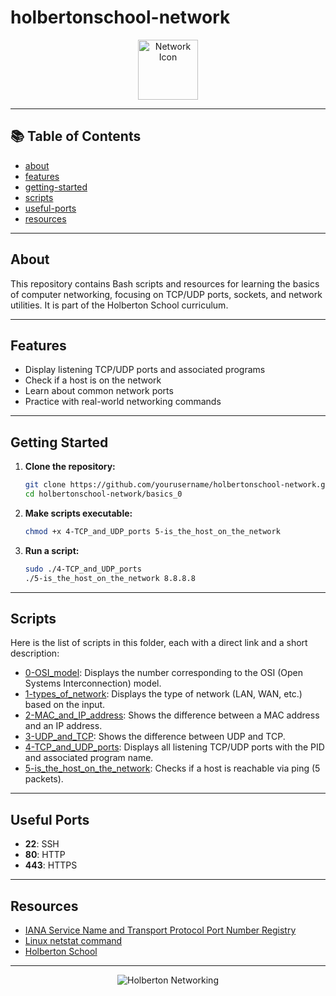 # holbertonschool-network

<p align="center">
  <img src="https://img.icons8.com/color/96/000000/network-card.png" alt="Network Icon" width="96" height="96"/>
</p>

---

## 📚 Table of Contents
- [about](#about)
- [features](#features)
- [getting-started](#getting-started)
- [scripts](#scripts)
- [useful-ports](#useful-ports)
- [resources](#resources)

---

## About

This repository contains Bash scripts and resources for learning the basics of computer networking, focusing on TCP/UDP ports, sockets, and network utilities. It is part of the Holberton School curriculum.

---

## Features
- Display listening TCP/UDP ports and associated programs
- Check if a host is on the network
- Learn about common network ports
- Practice with real-world networking commands

---

## Getting Started

1. **Clone the repository:**
   ```bash
   git clone https://github.com/yourusername/holbertonschool-network.git
   cd holbertonschool-network/basics_0
   ```
2. **Make scripts executable:**
   ```bash
   chmod +x 4-TCP_and_UDP_ports 5-is_the_host_on_the_network
   ```
3. **Run a script:**
   ```bash
   sudo ./4-TCP_and_UDP_ports
   ./5-is_the_host_on_the_network 8.8.8.8
   ```

---

## Scripts

Here is the list of scripts in this folder, each with a direct link and a short description:

- [0-OSI_model](./0-OSI_model): Displays the number corresponding to the OSI (Open Systems Interconnection) model.
- [1-types_of_network](./1-types_of_network): Displays the type of network (LAN, WAN, etc.) based on the input.
- [2-MAC_and_IP_address](./2-MAC_and_IP_address): Shows the difference between a MAC address and an IP address.
- [3-UDP_and_TCP](./3-UDP_and_TCP): Shows the difference between UDP and TCP.
- [4-TCP_and_UDP_ports](./4-TCP_and_UDP_ports): Displays all listening TCP/UDP ports with the PID and associated program name.
- [5-is_the_host_on_the_network](./5-is_the_host_on_the_network): Checks if a host is reachable via ping (5 packets).

---

## Useful Ports
- **22**: SSH
- **80**: HTTP
- **443**: HTTPS

---

## Resources
- [IANA Service Name and Transport Protocol Port Number Registry](https://www.iana.org/assignments/service-names-port-numbers/service-names-port-numbers.xhtml)
- [Linux netstat command](https://linux.die.net/man/8/netstat)
- [Holberton School](https://www.holbertonschool.com/)

---


<p align="center">
  <img src="https://img.shields.io/badge/holbertonschool-networking-blue" alt="Holberton Networking"/>
</p>